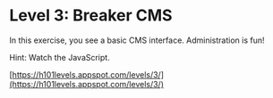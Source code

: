 Level 3: Breaker CMS
====================

In this exercise, you see a basic CMS interface. Administration is fun!

Hint: Watch the JavaScript.

[https://h101levels.appspot.com/levels/3/](https://h101levels.appspot.com/levels/3/)
